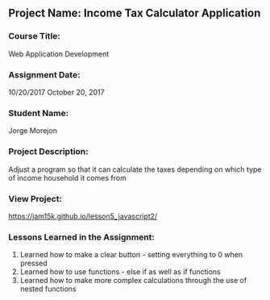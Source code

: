 ## Project Name:  Income Tax Calculator Application

### Course Title:
Web Application Development

### Assignment Date:  
10/20/2017     October 20, 2017

### Student Name:  
Jorge Morejon

### Project Description:
Adjust a program so that it can calculate the taxes depending on which type of income household it comes from

### View Project:

https://jam15k.github.io/lesson5_javascript2/

### Lessons Learned in the Assignment:
1. Learned how to make a clear button - setting everything to 0 when pressed
2. Learned how to use functions - else if as well as if functions
3. Learned how to make more complex calculations through the use of nested functions 

